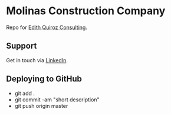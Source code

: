 # Molinas Construction Company

Repo for [Edith Quiroz Consulting](https://www.linkedin.com/in/edithquiroz).

## Support

Get in touch via [LinkedIn](https://www.linkedin.com/in/edithquiroz).

## Deploying to GitHub

- git add .
- git commit -am "short description"
- git push origin master
